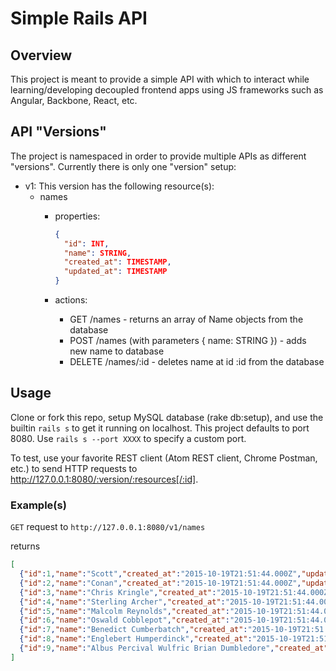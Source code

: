 Simple Rails API
================

## Overview
This project is meant to provide a simple API with which to interact while learning/developing decoupled frontend apps using JS frameworks such as Angular, Backbone, React, etc.

## API "Versions"
The project is namespaced in order to provide multiple APIs as different "versions". Currently there is only one "version" setup:
* v1: This version has the following resource(s):
  * names
    * properties:

      ```json
      {
        "id": INT,
        "name": STRING,
        "created_at": TIMESTAMP,
        "updated_at": TIMESTAMP
      }
      ```
    * actions:
      * GET /names - returns an array of Name objects from the database
      * POST /names (with parameters { name: STRING }) - adds new name to database
      * DELETE /names/:id - deletes name at id :id from the database

## Usage
Clone or fork this repo, setup MySQL database (rake db:setup), and use the builtin `rails s` to get it running on localhost. This project defaults to port 8080. Use `rails s --port XXXX` to specify a custom port.

To test, use your favorite REST client (Atom REST client, Chrome Postman, etc.) to send HTTP requests to http://127.0.0.1:8080/:version/:resources[/:id].

### Example(s)
`GET` request to  `http://127.0.0.1:8080/v1/names`

returns

```json
[
  {"id":1,"name":"Scott","created_at":"2015-10-19T21:51:44.000Z","updated_at":"2015-10-19T21:51:44.000Z"},
  {"id":2,"name":"Conan","created_at":"2015-10-19T21:51:44.000Z","updated_at":"2015-10-19T21:51:44.000Z"},
  {"id":3,"name":"Chris Kringle","created_at":"2015-10-19T21:51:44.000Z","updated_at":"2015-10-19T21:51:44.000Z"},
  {"id":4,"name":"Sterling Archer","created_at":"2015-10-19T21:51:44.000Z","updated_at":"2015-10-19T21:51:44.000Z"},
  {"id":5,"name":"Malcolm Reynolds","created_at":"2015-10-19T21:51:44.000Z","updated_at":"2015-10-19T21:51:44.000Z"},
  {"id":6,"name":"Oswald Cobblepot","created_at":"2015-10-19T21:51:44.000Z","updated_at":"2015-10-19T21:51:44.000Z"},
  {"id":7,"name":"Benedict Cumberbatch","created_at":"2015-10-19T21:51:44.000Z","updated_at":"2015-10-19T21:51:44.000Z"},
  {"id":8,"name":"Englebert Humperdinck","created_at":"2015-10-19T21:51:44.000Z","updated_at":"2015-10-19T21:51:44.000Z"},
  {"id":9,"name":"Albus Percival Wulfric Brian Dumbledore","created_at":"2015-10-19T21:51:44.000Z","updated_at":"2015-10-19T21:51:44.000Z"}
]
```
